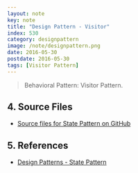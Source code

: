 ```yaml
---
layout: note
key: note
title: "Design Pattern - Visitor"
index: 530
category: designpattern
image: /note/designpattern.png
date: 2016-05-30
postdate: 2016-05-30
tags: [Visitor Pattern]
---
```


> Behavioral Pattern: Visitor Pattern.

## 4. Source Files
* [Source files for State Pattern on GitHub](https://github.com/jojozhuang/design-patterns-java/tree/master/design-pattern-state)

## 5. References
* [Design Patterns - State Pattern](https://www.tutorialspoint.com/design_pattern/state_pattern.htm)
